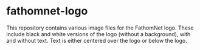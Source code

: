 # fathomnet-logo
This repository contains various image files for the FathomNet logo. These include black and white versions of the logo (without a background), with and without text. Text is either centered over the logo or below the logo.
